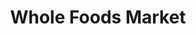 ---
title: "Whole Foods Market"
url: /chicago/whole-foods-market-north-broadway/
shop: Supermarkt
---